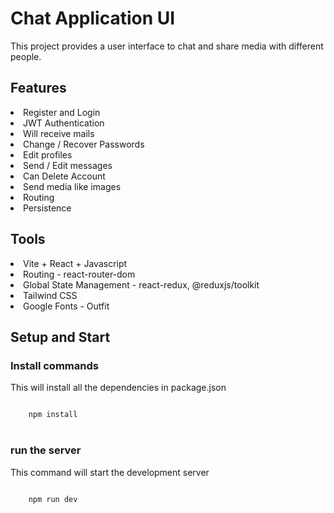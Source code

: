 # Chat Application UI

This project provides a user interface to chat and share media with different people.

## Features

<li>Register and Login</li>
<li>JWT Authentication</li>
<li>Will receive mails</li>
<li>Change / Recover Passwords</li>
<li>Edit profiles</li>
<li>Send / Edit messages</li>
<li>Can Delete Account</li>
<li>Send media like images</li>
<li>Routing</li>
<li>Persistence</li>

## Tools

<li>Vite + React + Javascript</li>
<li>Routing - react-router-dom</li>
<li>Global State Management - react-redux, @reduxjs/toolkit</li>
<li>Tailwind CSS</li>
<li>Google Fonts - Outfit</li>

## Setup and Start

### Install commands

<p>This will install all the dependencies in package.json</p>
<code>
    npm install 
</code>
<br>

### run the server

<p>This command will start the development server</p>
<code>
    npm run dev
</code>
